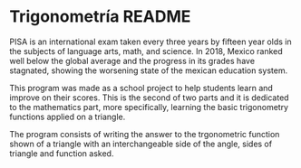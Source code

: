 # Trigonometría README

PISA is an international exam taken every three years by fifteen year olds in the subjects of language arts, math, and science. 
In 2018, Mexico ranked well below the global average and the progress in its grades have stagnated, showing the worsening state of the mexican education system.

This program was made as a school project to help students learn and improve on their scores. 
This is the second of two parts and it is dedicated to the mathematics part, more specifically, learning the basic trigonometry functions applied on a triangle.

The program consists of writing the answer to the trgonometric function shown of a triangle with an interchangeable side of the angle, sides of triangle and function asked.